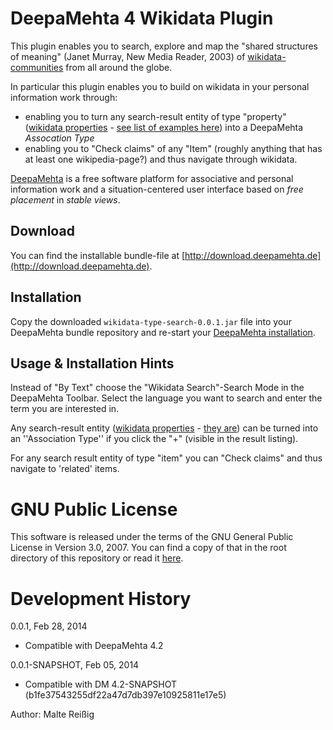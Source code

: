 
# DeepaMehta 4 Wikidata Plugin

This plugin enables you to search, explore and map the "shared structures of meaning" (Janet Murray, New Media Reader, 2003) of [wikidata-communities](http://www.wikidata.org/wiki) from all around the globe.

In particular this plugin enables you to build on wikidata in your personal information work through:

* enabling you to turn any search-result entity of type "property" ([wikidata properties](http://meta.wikimedia.org/wiki/Wikidata/Data_model#Properties) - [see list of examples here](https://www.wikidata.org/wiki/Wikidata:List_of_properties)) into a DeepaMehta *Assocation Type*
* enabling you to "Check claims" of any "Item" (roughly anything that has at least one wikipedia-page?) and thus navigate through wikidata.

[DeepaMehta](http://www.deepamehta.de) is a free software platform for associative and personal information work and a situation-centered user interface based on *free placement* in *stable views*.

## Download

You can find the installable bundle-file at [http://download.deepamehta.de](http://download.deepamehta.de).


## Installation

Copy the downloaded `wikidata-type-search-0.0.1.jar` file into your DeepaMehta bundle repository and re-start your [DeepaMehta installation](https://github.com/jri/deepamehta#requirements).


## Usage & Installation Hints

Instead of "By Text" choose the "Wikidata Search"-Search Mode in the DeepaMehta Toolbar. Select the language you want to search and enter the term you are interested in.

Any search-result entity ([wikidata properties](http://meta.wikimedia.org/wiki/Wikidata/Data_model#Properties) - [they are](https://www.wikidata.org/wiki/Wikidata:List_of_properties)) can be turned into an ''Association Type'' if you click the "+" (visible in the result listing).

For any search result entity of type "item" you can "Check claims" and thus navigate to 'related' items.


# GNU Public License

This software is released under the terms of the GNU General Public License in Version 3.0, 2007. You can find a copy of that in the root directory of this repository or read it [here](http://www.gnu.org/licenses/gpl).


# Development History

0.0.1, Feb 28, 2014
- Compatible with DeepaMehta 4.2

0.0.1-SNAPSHOT, Feb 05, 2014

- Compatible with DM 4.2-SNAPSHOT (b1fe37543255df22a47d7db397e10925811e17e5)

Author: Malte Reißig

